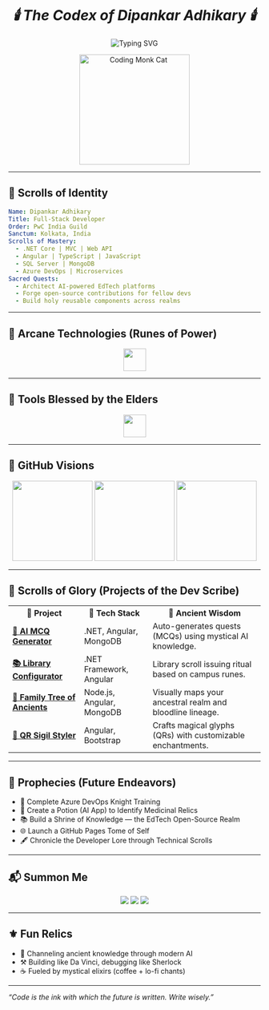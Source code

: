 
<!-- Sacred Developer Codex Begins -->
<h1 align="center"><em>🕯️ The Codex of Dipankar Adhikary 🕯️</em></h1>

<p align="center"><img src="https://readme-typing-svg.demolab.com?font=IM+Fell+English+SC&size=24&pause=1000&center=true&vCenter=true&color=DAA520&width=600&lines=Greetings+Wanderer...;You+have+entered+the+realm+of+Dipankar;Full-Stack+Scribe+%7C+DotNet+Monk+%7C+Angular+Alchemist" alt="Typing SVG" /></p>

<p align="center">
  <img src="https://media.giphy.com/media/JIX9t2j0ZTN9S/giphy.gif" width="220" alt="Coding Monk Cat" />
</p>

---

## 📜 Scrolls of Identity

````yaml
Name: Dipankar Adhikary
Title: Full-Stack Developer
Order: PwC India Guild
Sanctum: Kolkata, India
Scrolls of Mastery:
  - .NET Core | MVC | Web API
  - Angular | TypeScript | JavaScript
  - SQL Server | MongoDB
  - Azure DevOps | Microservices
Sacred Quests:
  - Architect AI-powered EdTech platforms
  - Forge open-source contributions for fellow devs
  - Build holy reusable components across realms
`````

---

## 🧪 Arcane Technologies (Runes of Power)

<p align="center">
  <img src="https://skillicons.dev/icons?i=dotnet,angular,nodejs,ts,js,html,css,mysql,mongodb,azure" height="45" />
</p>

---

## 🔧 Tools Blessed by the Elders

<p align="center">
  <img src="https://skillicons.dev/icons?i=vscode,postman,git,github,figma,linux,visualstudio" height="45" />
</p>

---

## 🔮 GitHub Visions

<p align="center">
  <img src="https://github-readme-stats.vercel.app/api?username=adhikary-dipankar&show_icons=true&theme=dracula" height="160" />
  <img src="https://streak-stats.demolab.com?user=adhikary-dipankar&theme=dracula" height="160" />
  <img src="https://github-readme-stats.vercel.app/api/top-langs/?username=adhikary-dipankar&layout=compact&theme=dracula" height="160"/>
</p>

---

## 🌟 Scrolls of Glory (Projects of the Dev Scribe)

<table>
  <tr>
    <th>📖 Project</th>
    <th>📜 Tech Stack</th>
    <th>📖 Ancient Wisdom</th>
  </tr>

  <tr>
    <td><a href="https://github.com/adhikary-dipankar/ai-mcq-generator"><b>🧠 AI MCQ Generator</b></a></td>
    <td>.NET, Angular, MongoDB</td>
    <td>Auto-generates quests (MCQs) using mystical AI knowledge.</td>
  </tr>

  <tr>
    <td><a href="https://github.com/adhikary-dipankar/library-config"><b>📚 Library Configurator</b></a></td>
    <td>.NET Framework, Angular</td>
    <td>Library scroll issuing ritual based on campus runes.</td>
  </tr>

  <tr>
    <td><a href="https://github.com/adhikary-dipankar/family-tree"><b>🌳 Family Tree of Ancients</b></a></td>
    <td>Node.js, Angular, MongoDB</td>
    <td>Visually maps your ancestral realm and bloodline lineage.</td>
  </tr>

  <tr>
    <td><a href="https://github.com/adhikary-dipankar/qr-code-styler"><b>🎨 QR Sigil Styler</b></a></td>
    <td>Angular, Bootstrap</td>
    <td>Crafts magical glyphs (QRs) with customizable enchantments.</td>
  </tr>
</table>

---

## 🧭 Prophecies (Future Endeavors)

* 🏰 Complete Azure DevOps Knight Training
* 🧪 Create a Potion (AI App) to Identify Medicinal Relics
* 📚 Build a Shrine of Knowledge — the EdTech Open-Source Realm
* 🌐 Launch a GitHub Pages Tome of Self
* 🖋️ Chronicle the Developer Lore through Technical Scrolls

---

## 📬 Summon Me

<p align="center">
  <a href="mailto:d.adhikary.ai@gmail.com"><img src="https://img.shields.io/badge/-Summon+via+Scrolls-D14836?style=for-the-badge&logo=gmail&logoColor=white" /></a>
  <a href="https://www.linkedin.com/in/dipankaradhikary/"><img src="https://img.shields.io/badge/-Speak+via+LinkedIn-0077B5?style=for-the-badge&logo=linkedin&logoColor=white" /></a>
  <a href="https://github.com/adhikary-dipankar"><img src="https://img.shields.io/badge/-Observe+via+GitHub-181717?style=for-the-badge&logo=github&logoColor=white" /></a>
</p>

---

## ⚜️ Fun Relics

* 🧠 Channeling ancient knowledge through modern AI
* ⚒️ Building like Da Vinci, debugging like Sherlock
* ☕ Fueled by mystical elixirs (coffee + lo-fi chants)

---

 *“Code is the ink with which the future is written. Write wisely.”*

```
